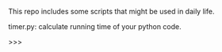 This repo includes some scripts that might be used in daily life.


timer.py:
calculate running time of your python code.
<p>>>></p>
